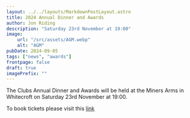 ```yaml
---
layout: ../../layouts/MarkdownPostLayout.astro
title: 2024 Annual Dinner and Awards
author: Jon Riding
description: "Saturday 23rd November at 19:00"
image:
    url: "/src/assets/AGM.webp"
    alt: "AGM"
pubDate: 2024-09-05
tags: ["news", "awards"]
frontpage: false
draft: true
imagePrefix: ""
---
```

The Clubs Annual Dinner and Awards will be held at the Miners Arms in Whitecroft on Saturday 23rd November at 19:00.

To book tickets please visit this <a href="https://www.eventbrite.co.uk/e/rdfcc-annual-dinner-and-awards-tickets-1046308124767" target="_blank">link</a>
